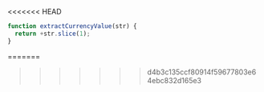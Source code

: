 <<<<<<< HEAD
```js run
function extractCurrencyValue(str) {
  return +str.slice(1);
}
```
=======
>>>>>>> d4b3c135ccf80914f59677803e64ebc832d165e3
